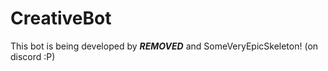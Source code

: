 # CreativeBot

This bot is being developed by ***REMOVED*** and SomeVeryEpicSkeleton! (on discord :P)
